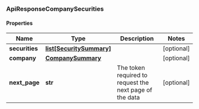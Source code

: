### ApiResponseCompanySecurities

#### Properties
Name | Type | Description | Notes
------------ | ------------- | ------------- | -------------
**securities** | [**list[SecuritySummary]**](SecuritySummary.md) |  | [optional] 
**company** | [**CompanySummary**](CompanySummary.md) |  | [optional] 
**next_page** | **str** | The token required to request the next page of the data | [optional] 



